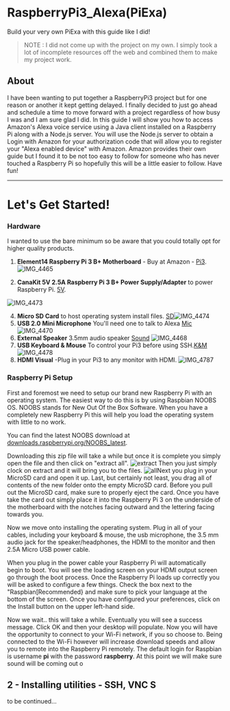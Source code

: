 # RaspberryPi3_Alexa(PiExa)
Build your very own PiExa with this guide like I did!
> NOTE : I did not come up with the project on my own. I simply took a lot of incomplete resources off the web and combined them to make my project work. 

## About 
I have been wanting to put together a RaspberryPi3 project but for one reason or another it kept getting delayed. I finally decided to just go ahead and schedule a time to move forward with a project regardless of how busy I was and I am sure glad I did. In this guide I will show you how to access Amazon's Alexa voice service using a Java client installed on a Raspberry Pi along with a Node.js server.  You will use the Node.js server to obtain a Login with Amazon for your authorization code that will allow you to register your "Alexa enabled device" with Amazon. Amazon provides their own guide but I found it to be not too easy to follow for someone who has never touched a Raspberry Pi so hopefully this will be a little easier to follow. Have fun!

___
# Let's Get Started!

### Hardware 
I wanted to use the bare minimum so be aware that you could totally opt for higher quality products.


1. **Element14 Raspberry Pi 3 B+ Motherboard**  - Buy at Amazon - [Pi3](https://www.amazon.com/gp/product/B07BDR5PDW/ref=ppx_yo_dt_b_asin_title_o00_s01?ie=UTF8&psc=1).
![IMG_4465](https://user-images.githubusercontent.com/47153835/56514722-e9d9ca00-64ea-11e9-96da-b1d28ea35203.png)

2. **CanaKit 5V 2.5A Raspberry Pi 3 B+ Power Supply/Adapter** to power Raspberry Pi. [5V](https://www.amazon.com/gp/product/B00MARDJZ4/ref=ppx_od_dt_b_asin_title_s01?ie=UTF8&psc=1).

![IMG_4473](https://user-images.githubusercontent.com/47153835/56515147-10e4cb80-64ec-11e9-8ce9-38e59534fcee.png)

4. **Micro SD Card** to host operating system install files. [SD](https://www.amazon.com/gp/product/B073K14CVB/ref=ppx_od_dt_b_asin_title_s01?ie=UTF8&psc=1)![IMG_4474](https://user-images.githubusercontent.com/47153835/56515321-7fc22480-64ec-11e9-9505-8d3a300dea2c.png)
5. **USB 2.0 Mini Microphone** You'll need one to talk to Alexa [Mic](https://www.amazon.com/gp/product/B01KLRBHGM/ref=ppx_od_dt_b_asin_title_s01?ie=UTF8&psc=1)
![IMG_4470](https://user-images.githubusercontent.com/47153835/56515352-91a3c780-64ec-11e9-8b0c-e5d12eb41969.png)
6. **External Speaker** 3.5mm audio speaker [Sound](https://www.amazon.com/gp/product/B00L4RFC5Q/ref=ppx_od_dt_b_asin_title_s01?ie=UTF8&psc=1)
![IMG_4468](https://user-images.githubusercontent.com/47153835/56515419-b730d100-64ec-11e9-99c9-f8454747b76e.png)
7.  **USB Keyboard & Mouse** To control your Pi3 before using SSH.[K&M](https://www.amazon.com/Verbatim-99202-Slimline-Keyboard-Mouse/dp/B017M4J1BU/ref=sr_1_4?crid=3AGEMJ0TF5NJO&keywords=usb+keyboard&qid=1555951022&s=wireless&sprefix=usb+keyb%2Cmobile%2C192&sr=1-4)![IMG_4478](https://user-images.githubusercontent.com/47153835/56515606-1858a480-64ed-11e9-8177-04b59ebe610c.png)
8. **HDMI Visual** -Plug in your Pi3 to any monitor with HDMI.
![IMG_4787](https://user-images.githubusercontent.com/47153835/56515693-5786f580-64ed-11e9-98da-250487cbba04.png)

### Raspberry Pi Setup
First and foremost we need to setup our brand new Raspberry Pi with an operating system. The easiest way to do this is by using Raspbian NOOBS OS. NOOBS stands for New Out Of the Box Software. When you have a completely new Raspberry Pi this will help you load the operating system with little to no work.  

You can find the latest NOOBS download at [downloads.raspberrypi.org/NOOBS_latest](https://downloads.raspberrypi.org/NOOBS_latest).

Downloading this zip file will take a while but once it is complete you simply open the file and then click on "extract all". ![extract](https://user-images.githubusercontent.com/47153835/56516329-0841c480-64ef-11e9-9e51-6d7d72ece6ea.PNG)
Then you just simply clock on extract and it will bring you to the files. 
![all](https://user-images.githubusercontent.com/47153835/56516337-0e37a580-64ef-11e9-8583-03c949dd3fff.PNG)Next you plug in your MicroSD card and open it up. Last, but certainly not least, you drag all of contents of the new folder onto the empty MicroSD card. Before you pull out the MicroSD card, make sure to properly eject the card. Once you have take the card out simply place it into the Raspberry Pi 3 on the underside of the motherboard with the notches facing outward and the lettering facing towards you. 

Now we move onto installing the operating system. Plug in all of your cables, including your keyboard & mouse, the usb microphone, the 3.5 mm audio jack for the speaker/headphones, the HDMI to the monitor and then 2.5A Micro USB power cable. 

When you plug in the power cable your Raspberry Pi will automatically begin to boot. You will see the loading screen on your HDMI output screen go through the boot process.  Once the Raspberry Pi loads up correctly you will be asked to configure a few things. Check the box next to the "Raspbian[Recommended} and make sure to pick your language at the bottom of the screen. Once you have configured your preferences, click on the Install button on the upper left-hand side. 

Now we wait.. this will take a while. Eventually you will see a success message. Click OK and then your desktop will populate. Now you will have the opportunity to connect to your Wi-Fi network, if you so choose to. Being connected to the Wi-Fi however will increase download speeds and allow you to remote into the Raspberry Pi remotely. The default login for Raspbian is username **pi** with the password **raspberry**. At this point we will make sure sound will be coming out o


## 2 - Installing utilities - SSH, VNC S


to be continued...
